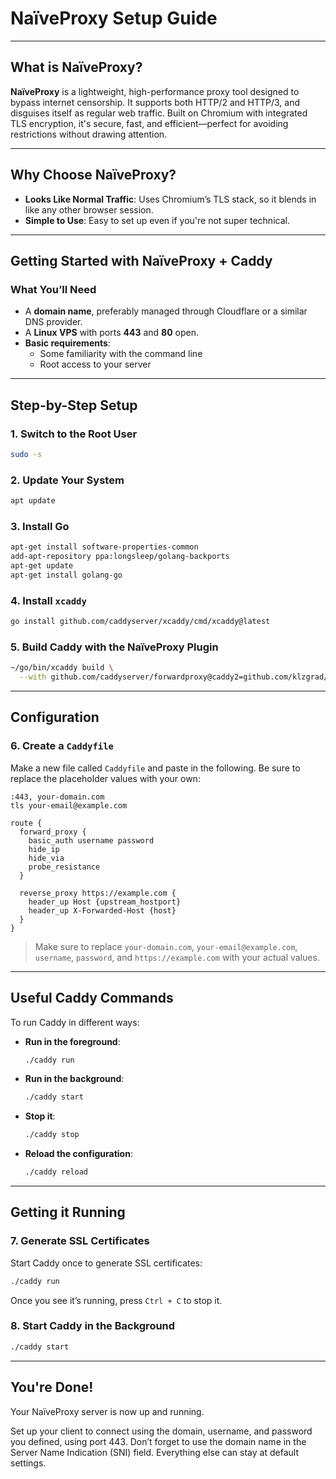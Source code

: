 # NaïveProxy Setup Guide

---

## What is NaïveProxy?

**NaïveProxy** is a lightweight, high-performance proxy tool designed to bypass internet censorship. It supports both HTTP/2 and HTTP/3, and disguises itself as regular web traffic. Built on Chromium with integrated TLS encryption, it's secure, fast, and efficient—perfect for avoiding restrictions without drawing attention.

---

## Why Choose NaïveProxy?

- **Looks Like Normal Traffic**: Uses Chromium’s TLS stack, so it blends in like any other browser session.
- **Simple to Use**: Easy to set up even if you're not super technical.

---

## Getting Started with NaïveProxy + Caddy

### What You’ll Need

- A **domain name**, preferably managed through Cloudflare or a similar DNS provider.
- A **Linux VPS** with ports **443** and **80** open.
- **Basic requirements**:
  - Some familiarity with the command line
  - Root access to your server

---

## Step-by-Step Setup

### 1. Switch to the Root User
```bash
sudo -s
```

### 2. Update Your System
```bash
apt update
```

### 3. Install Go
```bash
apt-get install software-properties-common
add-apt-repository ppa:longsleep/golang-backports
apt-get update
apt-get install golang-go
```

### 4. Install `xcaddy`
```bash
go install github.com/caddyserver/xcaddy/cmd/xcaddy@latest
```

### 5. Build Caddy with the NaïveProxy Plugin
```bash
~/go/bin/xcaddy build \
  --with github.com/caddyserver/forwardproxy@caddy2=github.com/klzgrad/forwardproxy@naive
```

---

## Configuration

### 6. Create a `Caddyfile`

Make a new file called `Caddyfile` and paste in the following. Be sure to replace the placeholder values with your own:

```caddyfile
:443, your-domain.com
tls your-email@example.com

route {
  forward_proxy {
    basic_auth username password
    hide_ip
    hide_via
    probe_resistance
  }

  reverse_proxy https://example.com {
    header_up Host {upstream_hostport}
    header_up X-Forwarded-Host {host}
  }
}
```

> Make sure to replace `your-domain.com`, `your-email@example.com`, `username`, `password`, and `https://example.com` with your actual values.

---

## Useful Caddy Commands

To run Caddy in different ways:

- **Run in the foreground**:
  ```bash
  ./caddy run
  ```

- **Run in the background**:
  ```bash
  ./caddy start
  ```

- **Stop it**:
  ```bash
  ./caddy stop
  ```

- **Reload the configuration**:
  ```bash
  ./caddy reload
  ```

---

## Getting it Running

### 7. Generate SSL Certificates

Start Caddy once to generate SSL certificates:

```bash
./caddy run
```

Once you see it’s running, press `Ctrl + C` to stop it.

### 8. Start Caddy in the Background

```bash
./caddy start
```

---

## You're Done!

Your NaïveProxy server is now up and running.

Set up your client to connect using the domain, username, and password you defined, using port 443. Don’t forget to use the domain name in the Server Name Indication (SNI) field. Everything else can stay at default settings.

